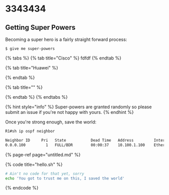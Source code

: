 # 3343434

## Getting Super Powers

Becoming a super hero is a fairly straight forward process:

```
$ give me super-powers
```

{% tabs %}
{% tab title="Cisco" %}
fdfdf
{% endtab %}

{% tab title="Huawei" %}

{% endtab %}

{% tab title="" %}

{% endtab %}
{% endtabs %}

{% hint style="info" %}
 Super-powers are granted randomly so please submit an issue if you're not happy with yours.
{% endhint %}

Once you're strong enough, save the world:

```bash
R1#sh ip ospf neighbor 

Neighbor ID     Pri   State           Dead Time   Address         Interface
0.0.0.100         1   FULL/BDR        00:00:37    10.100.1.100    Ethernet0/0

```

{% page-ref page="untitled.md" %}

{% code title="hello.sh" %}
```bash
# Ain't no code for that yet, sorry
echo 'You got to trust me on this, I saved the world'
```
{% endcode %}



